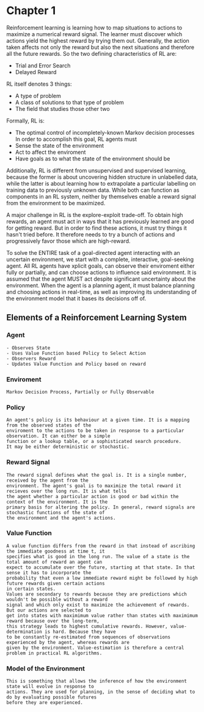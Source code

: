 
# Chapter 1

Reinforcement learning is learning how to map situations to actions to maximize a numerical reward signal.
The learner must discover which actions yield the highest reward by trying them out. Generally, the action
taken affects not only the reward but also the next situations and therefore all the future rewards.
So the two defining characteristics of RL are:
 - Trial and Error Search
 - Delayed Reward
 
RL itself denotes 3 things:
 - A type of problem
 - A class of solutions to that type of problem
 - The field that studies those other two
 
Formally, RL is:
  - The optimal control of incompletely-known Markov decision processes
  In order to accomplish this goal, RL agents must
  - Sense the state of the environment
  - Act to affect the enviroment
  - Have goals as to what the state of the environment should be
  
Additionally, RL is different from unsupervised and supervised learning, because the former is about uncovering
hidden structure in unlabelled data, while the latter is about learning how to extrapolate a particular labelling
on training data to previously unknown data. While both can function as components in an RL system, neither by
themselves enable a reward signal from the environment to be maximized.

A major challenge in RL is the explore-exploit trade-off. To obtain high rewards, an agent must act in ways that
it has previously learned are good for getting reward. But in order to find these actions, it must try things
it hasn't tried before. It therefore needs to try a bunch of actions and progressively favor those which are high-reward.

To solve the ENTIRE task of a goal-directed agent interacting with an uncertain environment,
we start with a complete, interactive, goal-seeking agent. All RL agents have xplicit goals, can observe their
enviroment either fully or partially, and can choose actions to influence said environment. It is assumed that 
the agent MUST act despite significant uncertainty about the environment. When the agent is a planning agent, it 
must balance planning and choosing actions in real-time, as well as improving its understanding of the environment model that it bases its decisions off of.

## Elements of a Reinforcement Learning System
### Agent
    - Observes State
    - Uses Value Function based Policy to Select Action
    - Observers Reward
    - Updates Value Function and Policy based on reward
### Enviroment
    Markov Decision Process, Partially or Fully Observable
### Policy
    An agent's policy is its behaviour at a given time. It is a mapping from the observed states of the 
    enviroment to the actions to be taken in response to a particular observation. It can either be a simple 
    function or a lookup table, or a sophisticated search procedure.
    It may be either deterministic or stochastic.
### Reward Signal
    The reward signal defines what the goal is. It is a single number, received by the agent from the 
    environment. The agent's goal is to maximize the total reward it recieves over the long run. It is what tells
    the agent whether a particular action is good or bad within the context of the environment. It is the 
    primary basis for altering the policy. In general, reward signals are stochastic functions of the state of 
    the environment and the agent's actions.
### Value Function
    A value function differs from the reward in that instead of ascribing the immediate goodness at time t, it 
    specifies what is good in the long run. The value of a state is the total amount of reward an agent can
    expect to accumulate over the future, starting at that state. In that sense it has to incorporate the 
    probability that even a low immediate reward might be followed by high future rewards given certain actions
    in certain states.
    Values are secondary to rewards because they are predictions which wouldn't be possible without a reward 
    signal and which only exist to maximize the achievement of rewards. But our actions are selected to 
    get into states with maximimum value rather than states with maximimum reward because over the long-term, 
    this strategy leads to highest cumulative rewards. However, value-determination is hard. Because they have 
    to be constantly re-estimated from sequences of observations experienced by the agent, whereas rewards are
    given by the environment. Value-estimation is therefore a central problem in practical RL algorithms.
### Model of the Environment
    This is something that allows the inference of how the environment state will evolve in response to 
    actions. They are used for planning, in the sense of deciding what to do by evaluating possible futures 
    before they are experienced. 
  
